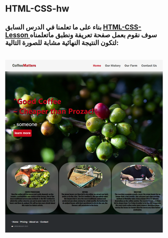 # HTML-CSS-hw

بناء على ما تعلمنا في الدرس السابق [HTML-CSS-Lesson	](https://github.com/Tuwaiq-Academy-Training/HTML-CSS-Lesson) سوف نقوم بعمل صفحة تعريفة ونطبق ماتعلمناه لتكون النتيجة النهائية مشابة للصورة التالية:<br/>
<br/>
------------------------------------------------------------------------

<p align="center">
  <img src="111.png" />
</p>
           
                    





